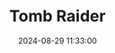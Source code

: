 ---
layout: post
title: Tomb Raider
summary: 
date: '2024-08-29 11:33:00'
tags: [DOS, PC, Videogames]
---